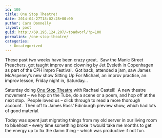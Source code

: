 ```yaml
---
id: 100
title: One Stop Theatre!
date: 2014-04-27T18:02:28+00:00
author: Cara Donnelly
layout: post
guid: http://69.195.124.207/~toadworl/?p=100
permalink: /one-stop-theatre/
categories:
  - Uncategorized
---
```

<p style="text-align: left;">
  These past two weeks have been crazy great.  Saw the Manic Street Preachers, got taught improv and clowning by Jet Eveleth in Copenhagen as part of the CPH impro Festival.  Got back, attended a jam, saw James McAspeney&#8217;s new show Sitting Up For Michael, an improv practise, an improv lesson, Friday night in, Saturday&#8230;
</p>

<p style="text-align: left;">
  Saturday doing <a href="http://onestoptheatre.wordpress.com/">One Stop Theatre</a> with Rachael Castell!  A new theatre movement &#8211; we hop on the Tube, do a scene or a poem, and hop off at the next stop.  People loved us &#8211; click through to read a more thorough account.  Then off to James Ross&#8217; Edinburgh preview show, which had lots of good material.
</p>

<p style="text-align: left;">
  Today was spent just migrating things from my old server in our living room to bluehost &#8211; every time something broke it would take me months to get the energy up to fix the damn thing &#8211; which was productive if not fun.
</p>